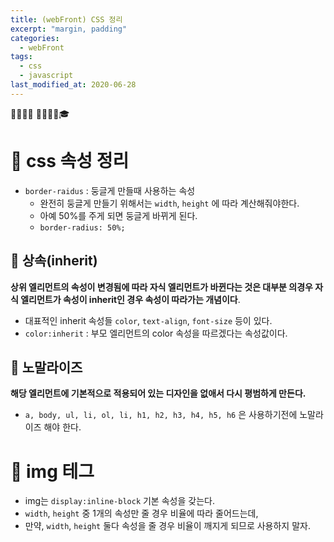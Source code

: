 ```yaml
---
title: (webFront) CSS 정리
excerpt: "margin, padding"
categories:
  - webFront 
tags:
  - css
  - javascript
last_modified_at: 2020-06-28
---
```

💼📝🔑⏰ 📙📓📘📒🎓

# 💼 css 속성 정리
- `border-raidus` : 둥글게 만들때 사용하는 속성
  + 완전히 둥글게 만들기 위해서는 `width`, `height` 에 따라 계산해줘야한다.
  + 아예 50%를 주게 되면 둥글게 바뀌게 된다.
  + `border-radius: 50%;`

## 📝 상속(inherit)
**상위 엘리먼트의 속성이 변경됨에 따라 자식 엘리먼트가 바뀐다는 것은 대부분 의경우 자식 엘리먼트가 속성이 inherit인 경우 속성이 따라가는 개념이다**.
- 대표적인 inherit 속성들 `color`, `text-align`, `font-size` 등이 있다.
- `color:inherit` : 부모 엘리먼트의 color 속성을 따르겠다는 속성값이다.

## 📝 노말라이즈
**해당 엘리먼트에 기본적으로 적용되어 있는 디자인을 없애서 다시 평범하게 만든다.**
- `a, body, ul, li, ol, li, h1, h2, h3, h4, h5, h6` 은 사용하기전에 노말라이즈 해야 한다.

# 💼 img 테그
- img는 `display:inline-block` 기본 속성을 갖는다.
- `width`, `height` 중 1개의 속성만 줄 경우 비율에 따라 줄어드는데,
- 만약, `width`, `height` 둘다 속성을 줄 경우 비율이 깨지게 되므로 사용하지 말자.



